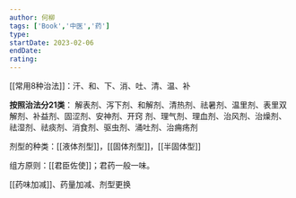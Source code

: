 ```yaml
---
author: 何柳
tags: ['Book','中医','药']
type: 
startDate: 2023-02-06
endDate:
rating: 
---
```



[[常用8种治法]]：汗、和、下、消、吐、清、温、补

**按照治法分21类**：
解表剂、泻下剂、和解剂、清热剂、祛暑剂、温里剂、表里双解剂、补益剂、固涩剂、安神剂、开窍
剂、理气剂、理血剂、治风剂、治燥剂、祛湿剂、祛痰剂、消食剂、驱虫剂、涌吐剂、治痈疡剂

剂型的种类：[[液体剂型]]，[[固体剂型]]，[[半固体型]]

组方原则：[[君臣佐使]]；君药一般一味。


[[药味加减]]、药量加减、剂型更换























